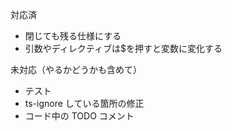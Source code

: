 対応済

- 閉じても残る仕様にする
- 引数やディレクティブは$を押すと変数に変化する

未対応（やるかどうかも含めて）

- テスト
- ts-ignore している箇所の修正
- コード中の TODO コメント
